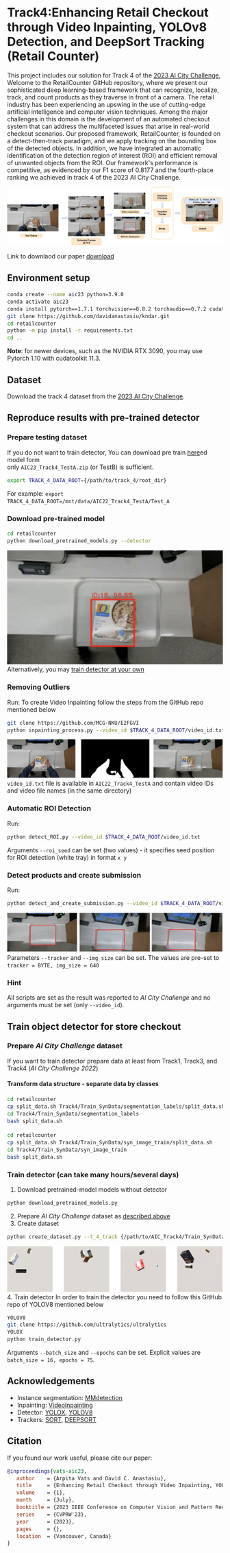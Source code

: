 # Track4:Enhancing Retail Checkout through Video Inpainting, YOLOv8 Detection, and DeepSort Tracking (Retail Counter)

This project includes our solution for Track 4 of the [2023 AI City Challenge](http://https://www.aicitychallenge.org/), 
Welcome to the RetailCounter GitHub repository, where we present our sophisticated deep learning-based framework that 
can recognize, localize, track, and count products as they traverse in front of a camera. The retail industry has been 
experiencing an upswing in the use of cutting-edge artificial intelligence and computer vision techniques. 
Among the major challenges in this domain is the development of an automated checkout system that can address the 
multifaceted issues that arise in real-world checkout scenarios. Our proposed framework, RetailCounter, is founded on 
a detect-then-track paradigm, and we apply tracking on the bounding box of the detected objects. In addition, we have 
integrated an automatic identification of the detection region of interest (ROI) and efficient removal of unwanted 
objects from the ROI. Our framework's performance is competitive, as evidenced by our F1 score of 0.8177 and the 
fourth-place ranking we achieved in track 4 of the 2023 AI City Challenge.

![Framework](images/Framework.png)

Link to downlaod our paper [download](http://davidanastasiu.net/)

## Environment setup

```bash
conda create --name aic23 python=3.9.0
conda activate aic23
conda install pytorch==1.7.1 torchvision==0.8.2 torchaudio==0.7.2 cudatoolkit=11.0 -c pytorch
git clone https://github.com/davidanastasiu/kndar.git
cd retailcounter
python -m pip install -r requirements.txt
cd ..
```
**Note**: for newer devices, such as the NVIDIA RTX 3090, you may use Pytorch 1.10 with cudatoolkit 11.3.

## Dataset
Download the track 4 dataset from the [2023 AI City Challenge](http://https://www.aicitychallenge.org/). 



## Reproduce results with pre-trained detector
### Prepare testing dataset
If you do not want to train detector, You can download pre train
[here](https://drive.google.com/file/d/1VheHPe_CrfjNKYTv1BauhItZkiJ5qa_m/view?usp=share_link)ed model form  
only ``AIC23_Track4_TestA.zip`` (or TestB) is sufficient.

```bash
export TRACK_4_DATA_ROOT={/path/to/track_4/root_dir}
```

For example: ``export TRACK_4_DATA_ROOT=/mnt/data/AIC22_Track4_TestA/Test_A``

### Download pre-trained model
```bash
cd retailcounter
python download_pretrained_models.py --detector
```
![Detection](images/inference.png)
Alternatively, you may [train detector at your own](#training-ref)

### Removing Outliers
Run:
To create Video Inpainting follow the steps from the GitHub repo mentioned below
```bash
git clone https://github.com/MCG-NKU/E2FGVI
python inpainting_process.py --video_id $TRACK_4_DATA_ROOT/video_id.txt
```
![Outliers](images/Inpainted-1.png)
``video_id.txt`` file is available in ``AIC22_Track4_TestA`` and contain video IDs and video file names (in the same directory)

### Automatic ROI Detection
Run:
```bash
python detect_ROI.py --video_id $TRACK_4_DATA_ROOT/video_id.txt
```
Arguments ``--roi_seed`` can be set (two values) - it specifies seed position for ROI detection (white tray) in format ``x y``

### Detect products and create submission
Run:
```bash
python detect_and_create_submission.py --video_id $TRACK_4_DATA_ROOT/video_id.txt
```
![ROI](images/ROI-1.png)
Parameters ``--tracker`` and ``--img_size`` can be set. The values are pre-set to ``tracker = BYTE, img_size = 640``

### Hint
All scripts are set as the result was reported to _AI City Challenge_ and no arguments must be set (only ``--video_id``).



## Train object detector for store checkout<a name="training-ref"></a>

### Prepare _AI City Challenge_ dataset<a name="prepare-dataset-ref"></a>
If you want to train detector prepare data at least from Track1, Track3, and Track4 (_AI City Challenge 2022_)  


#### Transform data structure - separate data by classes
```bash
cd retailcounter
cp split_data.sh Track4/Train_SynData/segmentation_labels/split_data.sh
cd Track4/Train_SynData/segmentation_labels
bash split_data.sh

cd retailcounter
cp split_data.sh Track4/Train_SynData/syn_image_train/split_data.sh
cd Track4/Train_SynData/syn_image_train
bash split_data.sh
```
### Train detector (can take many hours/several days)
1. Download pretrained-model models without detector  
```bash
python download_pretrained_models.py
```
2. Prepare _AI City Challenge_ dataset as [described above](#prepare-dataset-ref)
3. Create dataset
```bash
python create_dataset.py --t_4_track {/path/to/AIC_Track4/Train_SynData}
```
![Dataset](images/Dataset.png)
4. Train detector
In order to train the detector you need to follow this GitHub repo of YOLOV8 mentioned below

```bash
YOLOV8
git clone https://github.com/ultralytics/ultralytics
YOLOX
python train_detector.py  
```


Arguments ``--batch_size`` and ``--epochs`` can be set. Explicit values are ``batch_size = 16, epochs = 75``.


## Acknowledgements
* Instance segmentation: [MMdetection](https://github.com/open-mmlab/mmdetection)
* Inpainting: [VideoInpainting](https://github.com/MCG-NKU/E2FGVI)
* Detector: [YOLOX](https://github.com/Megvii-BaseDetection/YOLOX), [YOLOV8](https://github.com/ultralytics/ultralytics)
* Trackers: [SORT](https://github.com/abewley/sort), [DEEPSORT](https://github.com/nwojke/deep_sort)

## Citation

If you found our work useful, please cite our paper:

```bibtex
@inproceedings{vats-aic23,
   author    = {Arpita Vats and David C. Anastasiu},
   title     = {Enhancing Retail Checkout through Video Inpainting, YOLOv8 Detection, and DeepSort Tracking},
   volume    = {1},
   month     = {July},
   booktitle = {2023 IEEE Conference on Computer Vision and Pattern Recognition Workshops},
   series    = {CVPRW'23},
   year      = {2023},
   pages     = {},
   location  = {Vancouver, Canada}
}
```

